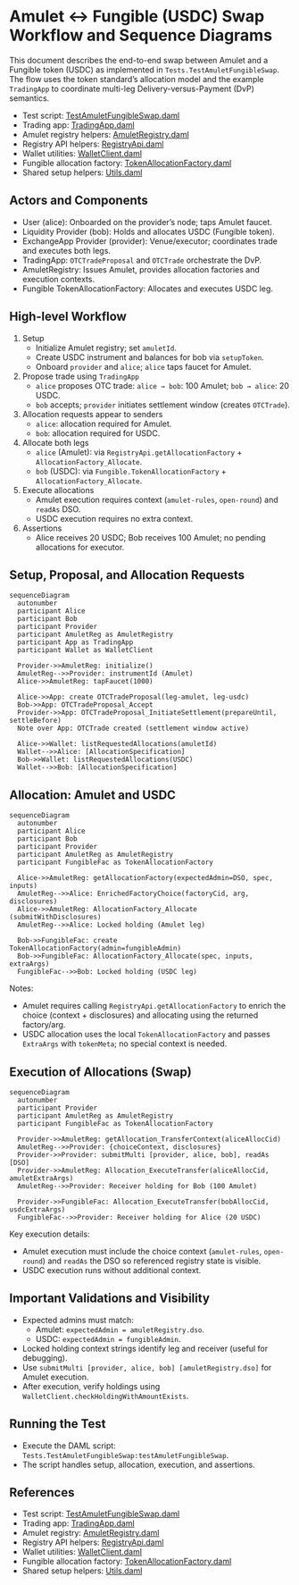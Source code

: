 # Amulet ↔ Fungible (USDC) Swap Workflow and Sequence Diagrams

This document describes the end-to-end swap between Amulet and a Fungible token (USDC) as implemented in `Tests.TestAmuletFungibleSwap`. The flow uses the token standard’s allocation model and the example `TradingApp` to coordinate multi-leg Delivery-versus-Payment (DvP) semantics.

- Test script: [TestAmuletFungibleSwap.daml](/fungible-token-test/daml/Tests/TestAmuletFungibleSwap.daml)
- Trading app: [TradingApp.daml](/external-test-sources/splice-token-standard-test/daml/Splice/Testing/Apps/TradingApp.daml)
- Amulet registry helpers: [AmuletRegistry.daml](/external-test-sources/splice-token-standard-test/daml/Splice/Testing/Registries/AmuletRegistry.daml)
- Registry API helpers: [RegistryApi.daml](/external-test-sources/splice-token-standard-test/daml/Splice/Testing/TokenStandard/RegistryApi.daml)
- Wallet utilities: [WalletClient.daml](/external-test-sources/splice-token-standard-test/daml/Splice/Testing/TokenStandard/WalletClient.daml)
- Fungible allocation factory: [TokenAllocationFactory.daml](/fungible-token/daml/Fungible/TokenAllocationFactory.daml)
- Shared setup helpers: [Utils.daml](/fungible-token-test/daml/Shared/Utils.daml)

## Actors and Components

- User (alice): Onboarded on the provider’s node; taps Amulet faucet.
- Liquidity Provider (bob): Holds and allocates USDC (Fungible token).
- ExchangeApp Provider (provider): Venue/executor; coordinates trade and executes both legs.
- TradingApp: `OTCTradeProposal` and `OTCTrade` orchestrate the DvP.
- AmuletRegistry: Issues Amulet, provides allocation factories and execution contexts.
- Fungible TokenAllocationFactory: Allocates and executes USDC leg.

## High-level Workflow

1. Setup
   - Initialize Amulet registry; set `amuletId`.
   - Create USDC instrument and balances for bob via `setupToken`.
   - Onboard `provider` and `alice`; `alice` taps faucet for Amulet.
2. Propose trade using `TradingApp`
   - `alice` proposes OTC trade: `alice → bob`: 100 Amulet; `bob → alice`: 20 USDC.
   - `bob` accepts; `provider` initiates settlement window (creates `OTCTrade`).
3. Allocation requests appear to senders
   - `alice`: allocation required for Amulet.
   - `bob`: allocation required for USDC.
4. Allocate both legs
   - `alice` (Amulet): via `RegistryApi.getAllocationFactory` + `AllocationFactory_Allocate`.
   - `bob` (USDC): via `Fungible.TokenAllocationFactory` + `AllocationFactory_Allocate`.
5. Execute allocations
   - Amulet execution requires context (`amulet-rules`, `open-round`) and `readAs` DSO.
   - USDC execution requires no extra context.
6. Assertions
   - Alice receives 20 USDC; Bob receives 100 Amulet; no pending allocations for executor.

## Setup, Proposal, and Allocation Requests

```mermaid
sequenceDiagram
  autonumber
  participant Alice
  participant Bob
  participant Provider
  participant AmuletReg as AmuletRegistry
  participant App as TradingApp
  participant Wallet as WalletClient

  Provider->>AmuletReg: initialize()
  AmuletReg-->>Provider: instrumentId (Amulet)
  Alice->>AmuletReg: tapFaucet(1000)

  Alice->>App: create OTCTradeProposal(leg-amulet, leg-usdc)
  Bob->>App: OTCTradeProposal_Accept
  Provider->>App: OTCTradeProposal_InitiateSettlement(prepareUntil, settleBefore)
  Note over App: OTCTrade created (settlement window active)

  Alice->>Wallet: listRequestedAllocations(amuletId)
  Wallet-->>Alice: [AllocationSpecification]
  Bob->>Wallet: listRequestedAllocations(USDC)
  Wallet-->>Bob: [AllocationSpecification]
```

## Allocation: Amulet and USDC

```mermaid
sequenceDiagram
  autonumber
  participant Alice
  participant Bob
  participant Provider
  participant AmuletReg as AmuletRegistry
  participant FungibleFac as TokenAllocationFactory

  Alice->>AmuletReg: getAllocationFactory(expectedAdmin=DSO, spec, inputs)
  AmuletReg-->>Alice: EnrichedFactoryChoice(factoryCid, arg, disclosures)
  Alice->>AmuletReg: AllocationFactory_Allocate (submitWithDisclosures)
  AmuletReg-->>Alice: Locked holding (Amulet leg)

  Bob->>FungibleFac: create TokenAllocationFactory(admin=fungibleAdmin)
  Bob->>FungibleFac: AllocationFactory_Allocate(spec, inputs, extraArgs)
  FungibleFac-->>Bob: Locked holding (USDC leg)
```

Notes:

- Amulet requires calling `RegistryApi.getAllocationFactory` to enrich the choice (context + disclosures) and allocating using the returned factory/arg.
- USDC allocation uses the local `TokenAllocationFactory` and passes `ExtraArgs` with `tokenMeta`; no special context is needed.

## Execution of Allocations (Swap)

```mermaid
sequenceDiagram
  autonumber
  participant Provider
  participant AmuletReg as AmuletRegistry
  participant FungibleFac as TokenAllocationFactory

  Provider->>AmuletReg: getAllocation_TransferContext(aliceAllocCid)
  AmuletReg-->>Provider: {choiceContext, disclosures}
  Provider->>Provider: submitMulti [provider, alice, bob], readAs [DSO]
  Provider->>AmuletReg: Allocation_ExecuteTransfer(aliceAllocCid, amuletExtraArgs)
  AmuletReg-->>Provider: Receiver holding for Bob (100 Amulet)

  Provider->>FungibleFac: Allocation_ExecuteTransfer(bobAllocCid, usdcExtraArgs)
  FungibleFac-->>Provider: Receiver holding for Alice (20 USDC)
```

Key execution details:

- Amulet execution must include the choice context (`amulet-rules`, `open-round`) and `readAs` the DSO so referenced registry state is visible.
- USDC execution runs without additional context.

## Important Validations and Visibility

- Expected admins must match:
  - Amulet: `expectedAdmin = amuletRegistry.dso`.
  - USDC: `expectedAdmin = fungibleAdmin`.
- Locked holding context strings identify leg and receiver (useful for debugging).
- Use `submitMulti [provider, alice, bob] [amuletRegistry.dso]` for Amulet execution.
- After execution, verify holdings using `WalletClient.checkHoldingWithAmountExists`.

## Running the Test

- Execute the DAML script: `Tests.TestAmuletFungibleSwap:testAmuletFungibleSwap`.
- The script handles setup, allocation, execution, and assertions.

## References

- Test script: [TestAmuletFungibleSwap.daml](/fungible-token-test/daml/Tests/TestAmuletFungibleSwap.daml)
- Trading app: [TradingApp.daml](/external-test-sources/splice-token-standard-test/daml/Splice/Testing/Apps/TradingApp.daml)
- Amulet registry: [AmuletRegistry.daml](/external-test-sources/splice-token-standard-test/daml/Splice/Testing/Registries/AmuletRegistry.daml)
- Registry API helpers: [RegistryApi.daml](/external-test-sources/splice-token-standard-test/daml/Splice/Testing/TokenStandard/RegistryApi.daml)
- Wallet utilities: [WalletClient.daml](/external-test-sources/splice-token-standard-test/daml/Splice/Testing/TokenStandard/WalletClient.daml)
- Fungible allocation factory: [TokenAllocationFactory.daml](/fungible-token/daml/Fungible/TokenAllocationFactory.daml)
- Shared setup helpers: [Utils.daml](/fungible-token-test/daml/Shared/Utils.daml)
